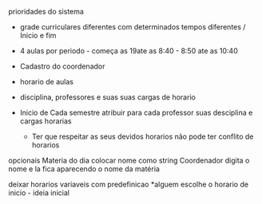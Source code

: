 prioridades do sistema

- grade curriculares diferentes com determinados tempos diferentes / Inicio e fim
- 4 aulas por periodo - começa as 19ate as 8:40 - 8:50 ate as 10:40

- Cadastro do coordenador
- horario de aulas
- disciplina, professores e suas suas cargas de horario
-  ⁠Inicio de Cada semestre atribuir para cada professor suas desciplina e cargas horarias
    - Ter que respeitar as seus devidos horarios não pode ter conflito de horarios



opcionais
Materia do dia colocar nome como string
Coordenador digita o nome e la fica aparecendo o nome da matéria

deixar horarios variaveis com predefinicao *alguem escolhe o horario de inicio - ideia inicial